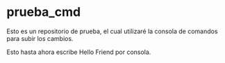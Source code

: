 # prueba_cmd
Esto es un repositorio de prueba, el cual utilizaré la consola de comandos para subir los cambios.

Esto hasta ahora escribe Hello Friend por consola.